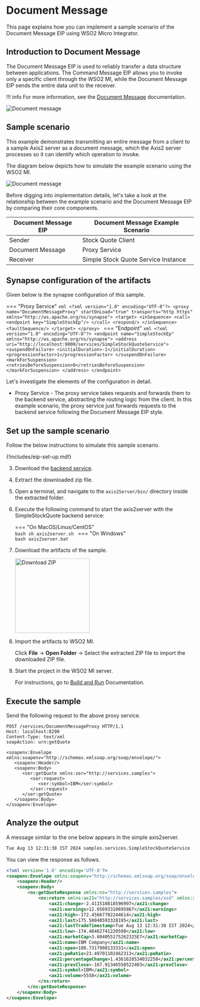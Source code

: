 # Document Message

This page explains how you can implement a sample scenario of the Document Message EIP using WSO2 Micro Integrator.

## Introduction to Document Message

The Document Message EIP is used to reliably transfer a data structure between applications. The Command Message EIP allows you to invoke only a specific client through the WSO2 MI, while the Document Message EIP sends the entire data unit to the receiver. 

!!! info
    For more information, see the [Document Message](http://www.eaipatterns.com/DocumentMessage.html) documentation.

![Document message]({{base_path}}/assets/img/learn/enterprise-integration-patterns/message-construction/document-message-solution.gif)

## Sample scenario

This example demonstrates transmitting an entire message from a client to a sample Axis2 server as a document message, which the Axis2 server processes so it can identify which operation to invoke.

The diagram below depicts how to simulate the example scenario using the WSO2 MI.

![Document message]({{base_path}}/assets/img/learn/enterprise-integration-patterns/message-construction/document-message.png)

Before digging into implementation details, let's take a look at the relationship between the example scenario and the Document Message EIP by comparing their core components.

| Document Message EIP            | Document Message Example Scenario            |
|---------------------------------|----------------------------------------------|
| Sender                          | Stock Quote Client                           |
| Document Message                | Proxy Service                                |
| Receiver                        | Simple Stock Quote Service Instance          |

## Synapse configuration of the artifacts

Given below is the synapse configuration of this sample.

=== "Proxy Service"
    ```xml
    <?xml version="1.0" encoding="UTF-8"?>
    <proxy name="DocumentMessageProxy" startOnLoad="true" transports="http https" xmlns="http://ws.apache.org/ns/synapse">
        <target>
        <inSequence>
            <call>
                <endpoint key="SimpleStockEp"/>
            </call>
            <respond/>
        </inSequence>
        <faultSequence/>
        </target>
    </proxy>
    ```
=== "Endpoint"
    ```xml
    <?xml version="1.0" encoding="UTF-8"?>
    <endpoint name="SimpleStockEp" xmlns="http://ws.apache.org/ns/synapse">
        <address uri="http://localhost:9000/services/SimpleStockQuoteService">
        <suspendOnFailure>
            <initialDuration>-1</initialDuration>
            <progressionFactor>1</progressionFactor>
        </suspendOnFailure>
        <markForSuspension>
            <retriesBeforeSuspension>0</retriesBeforeSuspension>
        </markForSuspension>
        </address>
    </endpoint>
    ```

Let's investigate the elements of the configuration in detail.

- Proxy Service - The proxy service takes requests and forwards them to the backend service, abstracting the routing logic from the client. In this example scenario, the proxy service just forwards requests to the backend service following the Document Message EIP style.

## Set up the sample scenario

Follow the below instructions to simulate this sample scenario.

{!includes/eip-set-up.md!}

3. Download the [backend service](https://github.com/wso2-docs/WSO2_EI/blob/master/Back-End-Service/axis2Server.zip).

4. Extract the downloaded zip file.

5. Open a terminal, and navigate to the `axis2Server/bin/` directory inside the extracted folder.

6. Execute the following command to start the axis2server with the SimpleStockQuote backend service:

    === "On MacOS/Linux/CentOS"   
          ```bash
          sh axis2server.sh
          ```
    === "On Windows"                
          ```bash
          axis2server.bat
          ``` 

7. Download the artifacts of the sample.

    <a href="{{base_path}}/assets/attachments/learn/enterprise-integration-patterns/DocumentMessage.zip">
        <img src="{{base_path}}/assets/img/integrate/connectors/download-zip.png" width="200" alt="Download ZIP">
    </a>

8. Import the artifacts to WSO2 MI.

    Click **File** -> **Open Folder** -> Select the extracted ZIP file to import the downloaded ZIP file.

9. Start the project in the WSO2 MI server.

    For instructions, go to [Build and Run]({{base_path}}/develop/deploy-artifacts/#build-and-run) Documentation.

## Execute the sample

Send the following request to the above proxy service.

```
POST /services/DocumentMessageProxy HTTP/1.1
Host: localhost:8290
Content-Type: text/xml
soapAction: urn:getQuote

<soapenv:Envelope xmlns:soapenv="http://schemas.xmlsoap.org/soap/envelope/">
   <soapenv:Header/>
   <soapenv:Body>
      <ser:getQuote xmlns:ser="http://services.samples">
         <ser:request>
            <ser:symbol>IBM</ser:symbol>
         </ser:request>
      </ser:getQuote>
   </soapenv:Body>
</soapenv:Envelope>
```

## Analyze the output

A message similar to the one below appears in the simple axis2server.

```bash
Tue Aug 13 12:31:38 IST 2024 samples.services.SimpleStockQuoteService :: Generating quote for : IBM
```

You can view the response as follows.

```xml
<?xml version='1.0' encoding='UTF-8'?>
<soapenv:Envelope xmlns:soapenv="http://schemas.xmlsoap.org/soap/envelope/">
    <soapenv:Header/>
    <soapenv:Body>
        <ns:getQuoteResponse xmlns:ns="http://services.samples">
            <ns:return xmlns:ax21="http://services.samples/xsd" xmlns:xsi="http://www.w3.org/2001/XMLSchema-instance" xsi:type="ax21:GetQuoteResponse">
                <ax21:change>-2.411510818596997</ax21:change>
                <ax21:earnings>12.65693310695867</ax21:earnings>
                <ax21:high>-172.45667702244614</ax21:high>
                <ax21:last>175.58040593328195</ax21:last>
                <ax21:lastTradeTimestamp>Tue Aug 13 12:31:38 IST 2024</ax21:lastTradeTimestamp>
                <ax21:low>-174.48462741220598</ax21:low>
                <ax21:marketCap>3.604055175262325E7</ax21:marketCap>
                <ax21:name>IBM Company</ax21:name>
                <ax21:open>180.7317908133331</ax21:open>
                <ax21:peRatio>23.49701102462313</ax21:peRatio>
                <ax21:percentageChange>1.4361628534032258</ax21:percentageChange>
                <ax21:prevClose>-167.91346558522403</ax21:prevClose>
                <ax21:symbol>IBM</ax21:symbol>
                <ax21:volume>5558</ax21:volume>
            </ns:return>
        </ns:getQuoteResponse>
    </soapenv:Body>
</soapenv:Envelope>
```
